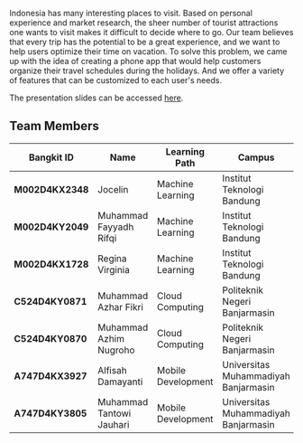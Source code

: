 Indonesia has many interesting places to visit. Based on personal experience and market research, the sheer number of tourist attractions one wants to visit makes it difficult to decide where to go. Our team believes that every trip has the potential to be a great experience, and we want to help users optimize their time on vacation. To solve this problem, we came up with the idea of creating a phone app that would help customers organize their travel schedules during the holidays. And we offer a variety of features that can be customized to each user's needs.

The presentation slides can be accessed [here](https://www.canva.com/design/DAGIBZ91Mxk/SHPx4R4xwgT-aRiA0mpBCw/view?utm_content=DAGIBZ91Mxk&utm_campaign=designshare&utm_medium=link&utm_source=editor).

## Team Members
| Bangkit ID       | Name                     | Learning Path      | Campus                               |
| ---------------- | ------------------------ | ------------------ | ------------------------------------ |
| **M002D4KX2348** | Jocelin                  | Machine Learning   | Institut Teknologi Bandung           |
| **M002D4KY2049** | Muhammad Fayyadh Rifqi   | Machine Learning   | Institut Teknologi Bandung           |
| **M002D4KX1728** | Regina Virginia          | Machine Learning   | Institut Teknologi Bandung           |
| **C524D4KY0871** | Muhammad Azhar Fikri     | Cloud Computing    | Politeknik Negeri Banjarmasin        |
| **C524D4KY0870** | Muhammad Azhim Nugroho   | Cloud Computing    | Politeknik Negeri Banjarmasin        |
| **A747D4KX3927** | Alfisah Damayanti        | Mobile Development | Universitas Muhammadiyah Banjarmasin |
| **A747D4KY3805** | Muhammad Tantowi Jauhari | Mobile Development | Universitas Muhammadiyah Banjarmasin |
